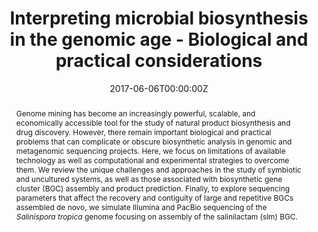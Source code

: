 ---
abstract: Genome mining has become an increasingly powerful, scalable, and economically accessible tool for the study of natural product biosynthesis and drug discovery. However, there remain important biological and practical problems that can complicate or obscure biosynthetic analysis in genomic and metagenomic sequencing projects. Here, we focus on limitations of available technology as well as computational and experimental strategies to overcome them. We review the unique challenges and approaches in the study of symbiotic and uncultured systems, as well as those associated with biosynthetic gene cluster (BGC) assembly and product prediction. Finally, to explore sequencing parameters that affect the recovery and contiguity of large and repetitive BGCs assembled de novo, we simulate Illumina and PacBio sequencing of the _Salinispora tropica_ genome focusing on assembly of the salinilactam (slm) BGC.
authors:
- Ian J Miller
- admin
- Jason C Kwan
date: "2017-06-06T00:00:00Z"
doi: "10.3390/md15060165"
featured: false
image:
  caption: ""
  focal_point: ""
  preview_only: false
projects: []
publication: '*Marine Drugs, 15*(6)'
publication_short: ""
publication_types:
- "2"
publishDate: "2017-06-06T00:00:00Z"
slides: ""
summary: Perspective on the technical (sequencing and assembly) and biological (genome architecture) aspects of microbial biosynthesis.
tags:
- 
title: Interpreting microbial biosynthesis in the genomic age - Biological and practical considerations
url_code: ""
url_dataset: ""
url_pdf: "files/Miller_MarDrugs_2017.pdf"
url_poster: ""
url_project: ""
url_slides: ""
url_source: ""
url_video: ""
---